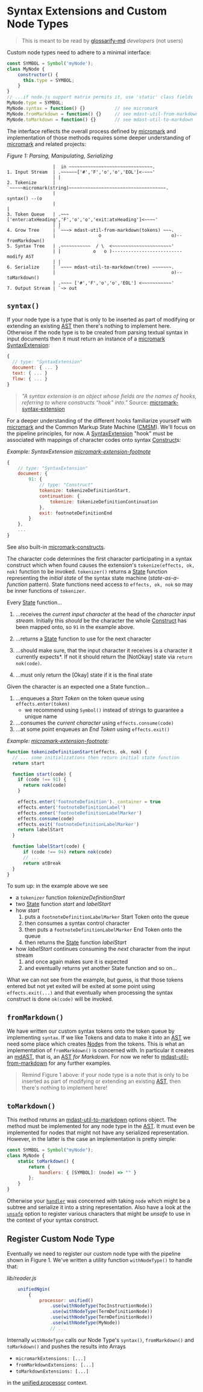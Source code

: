 # Syntax Extensions and Custom Node Types

> This is meant to be read by [glossarify-md] *developers* (not users)

Custom node types need to adhere to a minimal interface:

~~~js
const SYMBOL = Symbol('myNode');
class MyNode {
    constructor() {
      this.type = SYMBOL;
    }
}
// ...if node.js support matrix permits it, use 'static' class fields
MyNode.type = SYMBOL;
MyNode.syntax = function() {}           // see micromark
MyNode.fromMarkdown = function() {}     // see mdast-util-from-markdown
MyNode.toMarkdown = function() {}       // see mdast-util-to-markdown
~~~

The interface reflects the overall process defined by [micromark] and implementation of those methods requires some deeper understanding of [micromark] and related projects:

*Figure 1: Parsing, Manipulating, Serializing*
~~~
                 |  in ~~~~~~~~~~~~~~~~~~~~~~~~~~~~~~~.
1. Input Stream  | .~~~~~~['#','F','o','o','EOL']<-~~~'
                 | |
2. Tokenize      | `~~~~~micromark(string)~~~~~~~~~~~~~~~~~~~~~~~~~~~~~~~~~~~~.
                 |                                                syntax() --(o
                 |                                                            |
3. Token Queue   | .~~~['enter:atxHeading','F','o','o','exit:atxHeading']<~~~~'
                 | |
4. Grow Tree     | `~~~> mdast-util-from-markdown(tokens) ~~~.
                 |                o                          o)-- fromMarkdown()
5. Syntax Tree   | .~~~~~~~~~~~  / \  <~~~~~~~~~~~~~~~~~~~~~~'
                 | |            o   o )-------------------------- modify AST
                 | |
6. Serialize     | `~~~~ mdast-util-to-markdown(tree) ~~~~~~~.
                 |                                           o)-- toMarkdown()
                 | .~~~~ ['#','F','o','o','EOL'] <~~~~~~~~~~~'
7. Output Stream | `~> out
~~~

## `syntax()`

If your node type is a type that is only to be inserted as part of modifying or extending an existing [AST] then there's nothing to implement here. Otherwise if the node type is to be created from parsing textual syntax in input documents then it must return an instance of a [micromark] [SyntaxExtension]:

~~~js
{
  // type: "SyntaxExtension"
  document: { ... }
  text: { ... }
  flow: { ... }
}
~~~

> *"A syntax extension is an object whose fields are the names of hooks,
> referring to where constructs “hook” into."* Source: [micromark-syntax-extension]

For a deeper understanding of the different hooks familiarize yourself with [micromark] and the Common Markup State Machine ([CMSM]). We'll focus on the pipeline principles, for now. A [SyntaxExtension] "hook" must be associated with mappings of character codes onto syntax [Construct]s:

*Example: SyntaxExtension [micromark-extension-footnote]*
~~~js
{
    // type: "SyntaxExtension"
    document: {
        91: {
            // type: "Construct"
            tokenize: tokenizeDefinitionStart,
            continuation: {
                tokenize: tokenizeDefinitionContinuation
            },
            exit: footnoteDefinitionEnd
        }
    },
    ...
}
~~~

See also built-in [micromark-constructs].

The character code determines the first character participating in a syntax construct which when found causes the extension's `tokenize(effects, ok, nok)` function to be invoked. `tokenizer()` returns a [State] function representing the *initial state* of the syntax state machine (*state-as-a-function* pattern). State functions need access to `effects, ok, nok` so may be inner functions of `tokenizer`.

Every [State] function...

1. ...receives the *current input character* at the head of the *character input stream*. Initially this *should* be the character the whole [Construct] has been mapped onto, so `91` in the example above.

1. ...returns a [State] function to use for the next character

1. ...should make sure, that the input character it receives is a character it currently expects*. If not it should return the [NotOkay] state via `return nok(code)`.

1. ...must only return the [Okay] state if it is the final state

Given the character is an expected one a State function...

1. ...enqueues a *Start Token* on the token queue using `effects.enter(token)`
   - we recommend using `Symbol()` instead of strings to guarantee a unique name
1. ...consumes the *current character* using `effects.consume(code)`
1. ...at some point enqueues an *End Token* using  `effects.exit()`

*Example: [micromark-extension-footnote]:*
~~~js
function tokenizeDefinitionStart(effects, ok, nok) {
  // ... some initializations then return initial state function
  return start

  function start(code) {
    if (code !== 91) {
      return nok(code)
    }

    effects.enter('footnoteDefinition')._container = true
    effects.enter('footnoteDefinitionLabel')
    effects.enter('footnoteDefinitionLabelMarker')
    effects.consume(code)
    effects.exit('footnoteDefinitionLabelMarker')
    return labelStart
  }

  function labelStart(code) {
      if (code !== 94) return nok(code)
      // ...
      return atBreak
  }
}
~~~

To sum up: in the example above we see

- a `tokenizer` function *tokenizeDefinitionStart*
- two [State] function *start* and *labelStart*
- how *start*
  1. puts a `footnoteDefinitionLabelMarker` Start Token onto the queue
  1. then consumes a syntax control character
  1. then puts a `footnoteDefinitionLabelMarker` End Token onto the queue
  1. then returns the [State] function *labelStart*
- how *labelStart* continues consuming the *next* character from the input stream
  1. and once again makes sure it is expected
  1. and eventually returns yet another State function and so on...

What we can not see from the example, but guess, is that those tokens entered but not yet exited will be exited at some point using `effects.exit(...)` and that eventually when processing the syntax construct is done `ok(code)` will be invoked.

## `fromMarkdown()`

We have written our custom syntax tokens onto the token queue by implementing `syntax`. If we like Tokens and data to make it into an [AST] we need some place which creates [Node]s from the tokens. This is what an implementation of `fromMarkdown()` is concerned with. In particular it creates an [mdAST], that is, an [AST] *for Markdown*. For now we refer to [mdast-util-from-markdown] for any further examples.

> Remind Figure 1 above: if your node type is a note that is only to be inserted as part of modifying or extending an existing [AST], then there's nothing to implement here!

## `toMarkdown()`

This method returns an [mdast-util-to-markdown] options object. The method must be implemented for any node type in the [AST]. It must even be implemented for nodes that might not have any serialized representation. However, in the latter is the case an implementation is pretty simple:

~~~js
const SYMBOL = Symbol("myNode");
class MyNode {
    static toMarkdown() {
        return {
            handlers: { [SYMBOL]: (node) => "" }
        };
    }
}
~~~

Otherwise your [`handler`][mdast-util-to-markdown-handlers] was concerned with taking `node` which might be a subtree and serialize it into a string representation. Also have a look at the [`unsafe`][mdast-util-to-markdown-unsafe] option to register various characters that might be *unsafe* to use in the
context of your syntax construct.

## Register Custom Node Type

Eventually we need to register our custom node type with the pipeline shown in
Figure 1. We've written a utility function `withNodeType()` to handle that:

*lib/reader.js*
~~~js
    unifiedNgin(
        {
            processor: unified()
                .use(withNodeType(TocInstructionNode))
                .use(withNodeType(TermDefinitionNode))
                .use(withNodeType(TermDefinitionNode))
                .use(withNodeType(MyNode))
                // ...
~~~

Internally `withNodeType` calls our Node Type's `syntax()`, `fromMarkdown()` and
`toMarkdown()` and pushes the results into Arrays

- `micromarkExtensions: [...] `
- `fromMarkdownExtensions: [...]`
- `toMarkdownExtensions: [...]`

in the [unified.processor][unified] context.

[AST]: https://github.com/syntax-tree/unist
[Node]: https://github.com/syntax-tree/unist#node
[mdAST]: https://github.com/syntax-tree/mdast
[CMSM]: https://github.com/micromark/common-markup-state-machine#6-parsing
[Construct]: https://github.com/micromark/micromark/blob/ac44b027357e36694efd2c59babba1b89515e73c/lib/shared-types.d.ts#L167
[State]: https://github.com/micromark/micromark/blob/ac44b027357e36694efd2c59babba1b89515e73c/lib/shared-types.d.ts#L137
[SyntaxExtension]: https://github.com/micromark/micromark/blob/ac44b027357e36694efd2c59babba1b89515e73c/lib/shared-types.d.ts#L210
[micromark]: https://github.com/micromark/micromark
[micromark-constructs]: https://github.com/micromark/micromark/blob/main/lib/constructs.mjs
[micromark-syntax-extension]: https://github.com/micromark/micromark#syntaxextension
[micromark-extension-footnote]: https://github.com/micromark/micromark-extension-footnote/blob/dd93aa5bdbe9eee0aeb70a264f918a04630bde82/index.js#L35
[mdast-util-from-markdown]: https://github.com/syntax-tree/mdast-util-from-markdown
[mdast-util-to-markdown]: https://github.com/syntax-tree/mdast-util-to-markdown
[mdast-util-to-markdown-handlers]: https://github.com/syntax-tree/mdast-util-to-markdown#optionshandlers
[mdast-util-to-markdown-unsafe]: https://github.com/syntax-tree/mdast-util-to-markdown#optionsunsafe
[unified]: https://github.com/unifiedjs/unified#processordatakey-value
[glossarify-md]: https://github.com/about-code/glossarify-md

